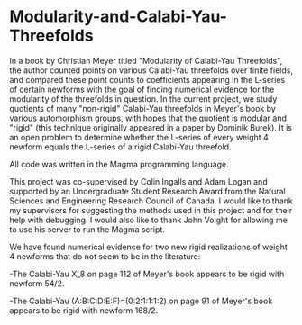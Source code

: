 # Modularity-and-Calabi-Yau-Threefolds
In a book by Christian Meyer titled "Modularity of Calabi-Yau Threefolds", the author counted points on various Calabi-Yau threefolds over finite fields, and compared these point counts to coefficients appearing in the L-series of certain newforms with the goal of finding numerical evidence for the modularity of the threefolds in question. In the current project, we study quotients of many "non-rigid" Calabi-Yau threefolds in Meyer's book by various automorphism groups, with hopes that the quotient is modular and "rigid" (this technique originally appeared in a paper by Dominik Burek). It is an open problem to determine whether the L-series of every weight 4 newform equals the L-series of a rigid Calabi-Yau threefold. 

All code was written in the Magma programming language. 

This project was co-supervised by Colin Ingalls and Adam Logan and supported by an Undergraduate Student Research Award from the Natural Sciences and Engineering Research Council of Canada. I would like to thank my supervisors for suggesting the methods used in this project and for their help with debugging. I would also like to thank John Voight for allowing me to use his server to run the Magma script. 

We have found numerical evidence for two new rigid realizations of weight 4 newforms that do not seem to be in the literature:

-The Calabi-Yau X_8 on page 112 of Meyer's book appears to be rigid with newform 54/2. 

-The Calabi-Yau (A:B:C:D:E:F)=(0:2:1:1:1:2) on page 91 of Meyer's book appears to be rigid with newform 168/2. 

